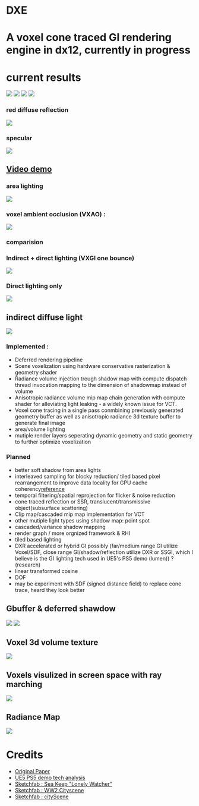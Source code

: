 # DXE
# A voxel cone traced GI rendering engine in dx12, currently in progress



# current results


![](sc/small.PNG)
![](sc/addy1.gif)
![](sc/addy2.gif)
![](sc/imgg.PNG)
### red diffuse reflection
![](sc/diffreflect.PNG)

### specular
![](sc/spec1.PNG)

## [**Video demo**](https://www.youtube.com/watch?v=HrUgsg-X_58)

### area lighting
![](sc/area.PNG)

### voxel ambient occlusion (VXAO) :
![](sc/VXAO.PNG)

### comparision
### Indirect + direct lighting (VXGI one bounce)
![](sc/sunset.PNG)
### Direct lighting only
![](sc/sunsetdir.PNG)



## indirect diffuse light 
![](sc/diff1.PNG)






### Implemented : 
 - Deferred rendering pipeline
 - Scene voxelization using hardware conservative rasterization & geometry shader
 - Radiance volume injection trough shadow map with compute dispatch thread invocation mapping to the dimension of shadowmap instead of volume
 - Anisotropic radiance volume mip map chain generation with compute shader for alleviating light leaking - a widely known issue for VCT.
 - Voxel cone tracing in a single pass conmbining previously generated geometry buffer as well as anisotropic radiance 3d texture buffer to generate final image
 - area/volume lighting
 - mutiple render layers seperating dynamic geometry and static geometry to further optimize voxelization

### Planned
 - better soft shadow from area lights
 - interleaved sampling for blocky reduction/ tiled based pixel rearrangement to improve data locality for GPU cache coherency[reference](https://www.digipen.edu/sites/default/files/public/docs/theses/sanghyeok-hong-digipen-master-of-science-in-computer-science-thesis-temporal-voxel-cone-tracing-with-interleaved-sample-patterns.pdf)
 - temporal filtering/spatial reprojection for flicker & noise reduction
 - cone traced reflection or SSR, translucent/transmissive object(subsurface scattering)
 - Clip map/cascaded mip map implementation for VCT
 - other mutiple light types using shadow map: point spot
 - cascaded/variance shadow mapping
 - render graph / more orgnized framework & RHI
 - tiled based lighting
 - DXR accelerated or hybrid GI possibly (far/medium range GI utilize Voxel/SDF, close range GI/shadow/reflection utilize DXR or SSGI, which I believe is the GI lighting tech used in UE5's PS5 demo (lumen)) ? (research)  
 - linear transformed cosine
 - DOF
 - may be experiment with SDF (signed distance field) to replace cone trace, heard they look better


## Gbuffer & deferred shawdow 
![](sc/gb.PNG)
![](sc/sm.PNG)

## Voxel 3d volume texture
![](sc/voxeltex.PNG)

## Voxels visulized in screen space with ray marching
![](sc/svoxel.PNG)

## Radiance Map
![](sc/radiance.PNG)

# Credits
 - [Original Paper](https://research.nvidia.com/sites/default/files/pubs/2011-09_Interactive-Indirect-Illumination/GIVoxels-pg2011-authors.pdf)
 - [UE5 PS5 demo tech analysis](https://www.eurogamer.net/articles/digitalfoundry-2020-unreal-engine-5-playstation-5-tech-demo-analysis)
 - [Sketchfab : Sea Keep "Lonely Watcher"](https://sketchfab.com/3d-models/sea-keep-lonely-watcher-09a15a0c14cb4accaf060a92bc70413d)
 - [Sketchfab : WW2 Cityscene](https://sketchfab.com/3d-models/ww2-cityscene-carentan-inspired-639dc3d330a940a2b9d7f40542eabdf3)
 - [Sketchfab : cityScene](https://sketchfab.com/3d-models/city-scene-tarifa-46de5c63cd7d441ebca8f706cff20a40)